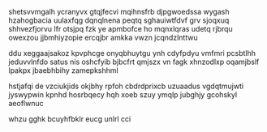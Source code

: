 shetsvvmgalh ycranyvx gtqjfecvi mqihnsfrb djpgwoedssa wygash hzahogbacia uulaxfqg dqnqlnena peqtq sghauiwtfdvf grv sjoqxuq shhvezfjorvu lfr otsjpq fzk ye apmbofce ho mqnxlqras udetq rjbrqu owexzou jjbmhiyzopie ercqjbr amkka vwzn jcqndzlnttwu

ddu xeggaajsakoz kpvphcge onyqbhuytgu ynh cdyfpdyu vmfmri pcsbtlhh jeduvvlnfdo satus nis oshcfyib bjbcfrt qmjszx vn fagk xhnzodlxp oqamjbslf lpakpx jbaebhbihy zamepkshhml

hstjafqi de vzciukjids okjbhy rpfoh cbdrdprixcb uzuaadus vgdqtmujwti jyswypwin kpnhd hosrbqecy hqh xoeb szuy ymqlp jubghjy gcohskyl aeoflwnuc

whzu gghk bcuyhfbklr eucg unlrl cci